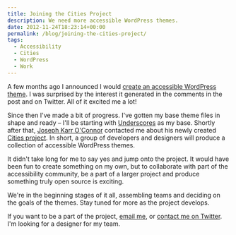 ```yaml
---
title: Joining the Cities Project
description: We need more accessible WordPress themes.
date: 2012-11-24T18:23:14+00:00
permalink: /blog/joining-the-cities-project/
tags:
  - Accessibility
  - Cities
  - WordPress
  - Work
---
```


A few months ago I announced I would [create an accessible WordPress theme](/blog/what-do-you-need-in-an-accessible-wordpress-theme/). I was surprised by the interest it generated in the comments in the post and on Twitter. All of it excited me a lot!

Since then I've made a bit of progress. I've gotten my base theme files in shape and ready – I'll be starting with [Underscores](http://underscores.me) as my base. Shortly after that, [Joseph Karr O'Connor](http://accessiblejoe.com/) contacted me about his newly created [Cities project](http://accessiblejoe.com/cities/). In short, a group of developers and designers will produce a collection of accessible WordPress themes.

It didn't take long for me to say yes and jump onto the project. It would have been fun to create something on my own, but to collaborate with part of the accessibility community, be a part of a larger project and produce something truly open source is exciting.

We're in the beginning stages of it all, assembling teams and deciding on the goals of the themes. Stay tuned for more as the project develops. 

<p class="callout">
  If you want to be a part of the project, <a href="mailto:me@davidakennedy.com">email me</a>, or <a href="http://twitter.com/DavidAKennedy">contact me on Twitter</a>. I'm looking for a designer for my team.
</p>